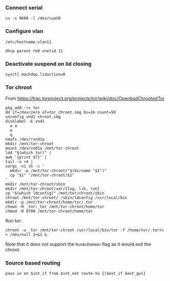 ### Connect serial

```
cu -s 9600 -l /dev/cuaU0
```

### Configure vlan

`/etc/hostname.vlan11`
```
dhcp parent re0 vnetid 11
```

### Deactivate suspend on lid closing

```
sysctl machdep.lidaction=0
```

### Tor chroot

From https://trac.torproject.org/projects/tor/wiki/doc/OpenbsdChrootedTor

```
pkg_add -rv tor
dd if=/dev/zero of=tor_chroot.img bs=1m count=50
vnconfig vnd1 chroot.img
disklabel -E vnd1
  a a
  w
  q
newfs /dev/rvnd1a
mkdir /mnt/tor-chroot
mount /dev/vnd1a /mnt/tor-chroot
ldd "$(which tor)" |
awk '{print $7}' |
tail -n +4 |
xargs -n1 sh -c '
  mkdir -p /mnt/tor-chroot/"$(dirname "$1")"
  cp "$1" "/mnt/tor-chroot/$1"
' _
mkdir /mnt/tor-chroot/sbin
mkdir /mnt/tor-chroot/var/{log, lib, run}
cp "$(which ldconfig)" /mnt/tor/chroot/sbin
chroot /mnt/tor-chroot/ /sbin/ldconfig /usr/local/bin
mkdir -p /mnt/tor-chroot/home/tor/.tor
chown -R _tor:_tor /mnt/tor-chroot/home/tor
chmod -R 0700 /mnt/tor-chroot/home/tor
```

Run tor:

```
chroot -u _tor /mnt/tor-chroot /usr/local/bin/tor -f /home/tor/.torrc > /dev/null 2>&1 &
```

Note that it does not support the `RunAsDaemon` flag as it would exit the chroot.

### Source based routing

```
pass in on $int_if from $int_net route-to {($ext_if $ext_gw)}
```
